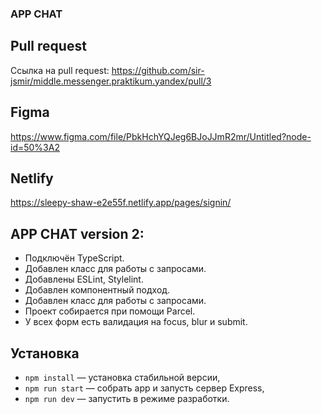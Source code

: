 ### APP CHAT

## Pull request
Ссылка на pull request: https://github.com/sir-jsmir/middle.messenger.praktikum.yandex/pull/3

## Figma
https://www.figma.com/file/PbkHchYQJeg6BJoJJmR2mr/Untitled?node-id=50%3A2

## Netlify
https://sleepy-shaw-e2e55f.netlify.app/pages/signin/


## APP CHAT version 2:
- Подключён TypeScript.
- Добавлен класс для работы с запросами.
- Добавлены ESLint, Stylelint.
- Добавлен компонентный подход.
- Добавлен класс для работы с запросами.
- Проект собирается при помощи Parcel.
- У всех форм есть валидация на focus, blur и submit.


## Установка

- `npm install` — установка стабильной версии,
- `npm run start` — собрать app и запусть сервер Express,
- `npm run dev` — запустить в режиме разработки.